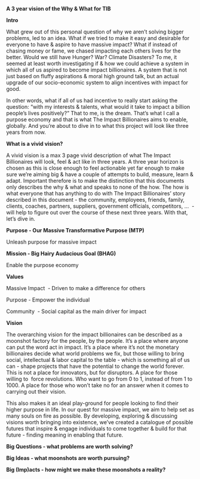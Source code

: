 **A 3 year vision of the Why & What for TIB**

**Intro**

What grew out of this personal question of why we aren’t solving bigger problems, led to an idea. What if we tried to make it easy and desirable for everyone to have & aspire to have massive impact? What if instead of chasing money or fame, we chased impacting each others lives for the better. Would we still have Hunger? War? Climate Disasters? To me, it seemed at least worth investigating if & how we could achieve a system in which all of us aspired to become impact billionaires. A system that is not just based on fluffy aspirations & moral high ground talk, but an actual upgrade of our socio-economic system to align incentives with impact for good.

In other words, what if all of us had incentive to really start asking the question: “with my interests & talents, what would it take to impact a billion people’s lives positively?” That to me, is the dream. That’s what I call a purpose economy and that is what The Impact Billionaires aims to enable, globally. And you’re about to dive in to what this project will look like three years from now.

**What is a vivid vision?**

A vivid vision is a max 3 page vivid description of what The Impact Billionaires will look, feel & act like in three years. A three year horizon is chosen as this is close enough to feel actionable yet far enough to make sure we’re aiming big & have a couple of attempts to build, measure, learn & adapt. Important therefore is to make the distinction that this documents only describes the why & what and speaks to none of the how. The how is what everyone that has anything to do with The Impact Billionaires’ story described in this document - the community, employees, friends, family, clients, coaches, partners, suppliers, government officials, competitors, …  - will help to figure out over the course of these next three years. With that, let’s dive in.

**Purpose - Our Massive Transformative Purpose (MTP)**

Unleash purpose for massive impact

**Mission - Big Hairy Audacious Goal (BHAG)**

Enable the purpose economy

**Values**

Massive Impact  - Driven to make a difference for others

Purpose - Empower the individual

Community  - Social capital as the main driver for impact

**Vision**

The overarching vision for the impact billionaires can be described as a moonshot factory for the people, by the people. It’s a place where anyone can put the word act in impact. It’s a place where it’s not the monetary billionaires decide what world problems we fix, but those willing to bring social, intellectual & labor capital to the table - which is something all of us can - shape projects that have the potential to change the world forever. This is not a place for innovators, but for disruptors. A place for those willing to  force revolutions. Who want to go from 0 to 1, instead of from 1 to 1000. A place for those who won’t take no for an answer when it comes to carrying out their vision.

This also makes it an ideal play-ground for people looking to find their higher purpose in life. In our quest for massive impact, we aim to help set as many souls on fire as possible. By developing, exploring & discussing visions worth bringing into existence, we’ve created a catalogue of possible futures that inspire & engage individuals to come together & build for that future - finding meaning in enabling that future.

**Big Questions - what problems are worth solving?**

**Big Ideas - what moonshots are worth pursuing?**

**Big (Imp)acts - how might we make these moonshots a reality?**